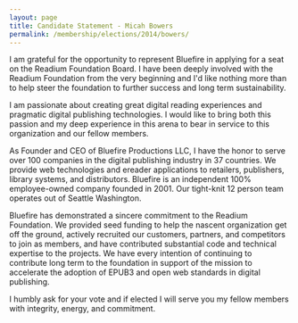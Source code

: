 ```yaml
---
layout: page
title: Candidate Statement - Micah Bowers
permalink: /membership/elections/2014/bowers/
---
```


I am grateful for the opportunity to represent Bluefire in applying for a seat on the Readium Foundation Board. I have been deeply involved with the Readium Foundation from the very beginning and I'd like nothing more than to help steer the foundation to further success and long term sustainability.
 
I am passionate about creating great digital reading experiences and pragmatic digital publishing technologies. I would like to bring both this passion and my deep experience in this arena to bear in service to this organization and our fellow members.
 
As Founder and CEO of Bluefire Productions LLC, I have the honor to serve over 100 companies in the digital publishing industry in 37 countries. We provide web technologies and ereader applications to retailers, publishers, library systems, and distributors. Bluefire is an independent 100% employee-owned company founded in 2001. Our tight-knit 12 person team operates out of Seattle Washington. 
 
Bluefire has demonstrated a sincere commitment to the Readium Foundation.  We provided seed funding to help the nascent organization get off the ground, actively recruited our customers, partners, and competitors to join as members, and have contributed substantial code and technical expertise to the projects.  We have every intention of continuing to contribute long term to the foundation in support of the mission to accelerate the adoption of EPUB3 and open web standards in digital publishing.
 
I humbly ask for your vote and if elected I will serve you my fellow members with integrity, energy, and commitment.